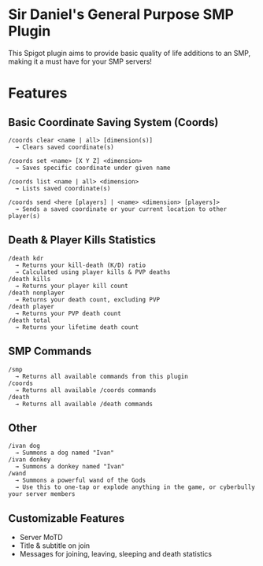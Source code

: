 # Sir Daniel's General Purpose SMP Plugin

This Spigot plugin aims to provide basic quality of life additions to an SMP, making it a must have for your SMP servers!

# Features

## Basic Coordinate Saving System (Coords)
```
/coords clear <name | all> [dimension(s)]
  → Clears saved coordinate(s)

/coords set <name> [X Y Z] <dimension>
  → Saves specific coordinate under given name

/coords list <name | all> <dimension>
  → Lists saved coordinate(s)

/coords send <here [players] | <name> <dimension> [players]>
  → Sends a saved coordinate or your current location to other player(s)
```


## Death & Player Kills Statistics
```
/death kdr
  → Returns your kill-death (K/D) ratio
  → Calculated using player kills & PVP deaths
/death kills
  → Returns your player kill count
/death nonplayer
  → Returns your death count, excluding PVP
/death player
  → Returns your PVP death count
/death total
  → Returns your lifetime death count
```

## SMP Commands
```
/smp
  → Returns all available commands from this plugin
/coords
  → Returns all available /coords commands
/death
  → Returns all available /death commands
```

## Other
```
/ivan dog
  → Summons a dog named "Ivan"
/ivan donkey
  → Summons a donkey named "Ivan"
/wand
  → Summons a powerful wand of the Gods
  → Use this to one-tap or explode anything in the game, or cyberbully your server members
```

## Customizable Features
* Server MoTD
* Title & subtitle on join
* Messages for joining, leaving, sleeping and death statistics
